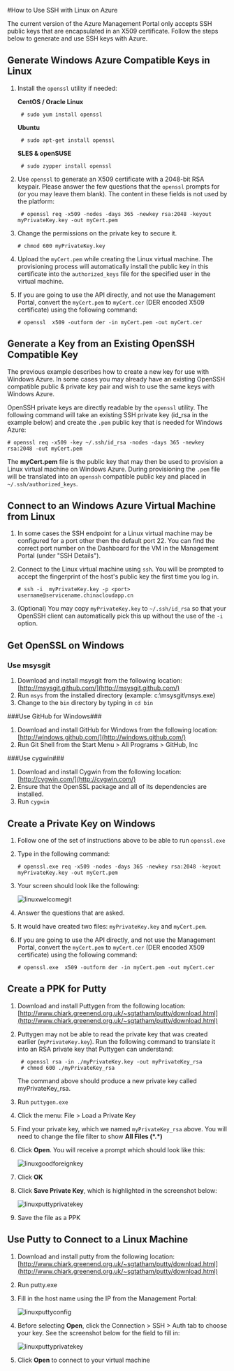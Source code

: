 <properties urlDisplayName="Use SSH" pageTitle="Use SSH to connect to Linux virtual machines in Azure" metaKeywords="Azure SSH keys Linux, Linux vm SSH" description="Learn how to generate and use SSH keys with a Linux virtual machine on Azure." metaCanonical="" services="virtual-machines" documentationCenter="" title="How to Use SSH with Linux on Azure" authors="szarkos" solutions="" manager="timlt" editor="" />

#How to Use SSH with Linux on Azure

The current version of the Azure Management Portal only accepts SSH public keys that are encapsulated in an X509 certificate. Follow the steps below to generate and use SSH keys with Azure.

## Generate Windows Azure Compatible Keys in Linux ##

1. Install the `openssl` utility if needed:

	**CentOS / Oracle Linux**

		# sudo yum install openssl

	**Ubuntu**

		# sudo apt-get install openssl

	**SLES & openSUSE**

		# sudo zypper install openssl


2. Use `openssl` to generate an X509 certificate with a 2048-bit RSA keypair. Please answer the few questions that the `openssl` prompts for (or you may leave them blank). The content in these fields is not used by the platform:

		# openssl req -x509 -nodes -days 365 -newkey rsa:2048 -keyout myPrivateKey.key -out myCert.pem

3.	Change the permissions on the private key to secure it.

		# chmod 600 myPrivateKey.key

4.	Upload the `myCert.pem` while creating the Linux virtual machine. The provisioning process will automatically install the public key in this certificate into the `authorized_keys` file for the specified user in the virtual machine.

5.	If you are going to use the API directly, and not use the Management Portal, convert the `myCert.pem` to `myCert.cer` (DER encoded X509 certificate) using the following command:

		# openssl  x509 -outform der -in myCert.pem -out myCert.cer


## Generate a Key from an Existing OpenSSH Compatible Key
The previous example describes how to create a new key for use with Windows Azure. In some cases you may already have an existing OpenSSH compatible public & private key pair and wish to use the same keys with Windows Azure.

OpenSSH private keys are directly readable by the `openssl` utility. The following command will take an existing SSH private key (id_rsa in the example below) and create the `.pem` public key that is needed for Windows Azure:

	# openssl req -x509 -key ~/.ssh/id_rsa -nodes -days 365 -newkey rsa:2048 -out myCert.pem

The **myCert.pem** file is the public key that may then be used to provision a Linux virtual machine on Windows Azure. During provisioning the `.pem` file will be translated into an `openssh` compatible public key and placed in `~/.ssh/authorized_keys`.


## Connect to an Windows Azure Virtual Machine from Linux

1. In some cases the SSH endpoint for a Linux virtual machine may be configured for a port other then the default port 22. You can find the correct port number on the Dashboard for the VM in the Management Portal (under "SSH Details").

2.	Connect to the Linux virtual machine using `ssh`. You will be prompted to accept the fingerprint of the host's public key the first time you log in.

		# ssh -i  myPrivateKey.key -p <port> username@servicename.chinacloudapp.cn

3.	(Optional) You may copy `myPrivateKey.key` to `~/.ssh/id_rsa` so that your OpenSSH client can automatically pick this up without the use of the `-i` option.

## Get OpenSSL on Windows ##
### Use msysgit ###

1.	Download and install msysgit from the following location: [http://msysgit.github.com/](http://msysgit.github.com/)
2.	Run `msys` from the installed directory (example: c:\msysgit\msys.exe)
3.	Change to the `bin` directory by typing in `cd bin`

###Use GitHub for Windows###

1.	Download and install GitHub for Windows from the following location: [http://windows.github.com/](http://windows.github.com/)
2.	Run Git Shell from the Start Menu > All Programs > GitHub, Inc

###Use cygwin###

1.	Download and install Cygwin from the following location: [http://cygwin.com/](http://cygwin.com/)
2.	Ensure that the OpenSSL package and all of its dependencies are installed.
3.	Run `cygwin`

## Create a Private Key on Windows ##

1.	Follow one of the set of instructions above to be able to run `openssl.exe`
2.	Type in the following command:

		# openssl.exe req -x509 -nodes -days 365 -newkey rsa:2048 -keyout myPrivateKey.key -out myCert.pem

3.	Your screen should look like the following:

	![linuxwelcomegit](./media/virtual-machines-linux-use-ssh-key/linuxwelcomegit.png)

4.	Answer the questions that are asked.
5.	It would have created two files: `myPrivateKey.key` and `myCert.pem`.
6.	If you are going to use the API directly, and not use the Management Portal, convert the `myCert.pem` to `myCert.cer` (DER encoded X509 certificate) using the following command:

		# openssl.exe  x509 -outform der -in myCert.pem -out myCert.cer

## Create a PPK for Putty ##

1. Download and install Puttygen from the following location: [http://www.chiark.greenend.org.uk/~sgtatham/putty/download.html](http://www.chiark.greenend.org.uk/~sgtatham/putty/download.html)

2. Puttygen may not be able to read the private key that was created earlier (`myPrivateKey.key`). Run the following command to translate it into an RSA private key that Puttygen can understand:

		# openssl rsa -in ./myPrivateKey.key -out myPrivateKey_rsa
		# chmod 600 ./myPrivateKey_rsa

	The command above should produce a new private key called myPrivateKey_rsa.

3. Run `puttygen.exe`

4. Click the menu: File > Load a Private Key

5. Find your private key, which we named `myPrivateKey_rsa` above. You will need to change the file filter to show **All Files (\*.\*)**

6. Click **Open**. You will receive a prompt which should look like this:

	![linuxgoodforeignkey](./media/virtual-machines-linux-use-ssh-key/linuxgoodforeignkey.png)

7. Click **OK**

8. Click **Save Private Key**, which is highlighted in the screenshot below:

	![linuxputtyprivatekey](./media/virtual-machines-linux-use-ssh-key/linuxputtygenprivatekey.png)

9. Save the file as a PPK


## Use Putty to Connect to a Linux Machine ##

1.	Download and install putty from the following location: [http://www.chiark.greenend.org.uk/~sgtatham/putty/download.html](http://www.chiark.greenend.org.uk/~sgtatham/putty/download.html)
2.	Run putty.exe
3.	Fill in the host name using the IP from the Management Portal:

	![linuxputtyconfig](./media/virtual-machines-linux-use-ssh-key/linuxputtyconfig.png)

4.	Before selecting **Open**, click the Connection > SSH > Auth tab to choose your key. See the screenshot below for the field to fill in:

	![linuxputtyprivatekey](./media/virtual-machines-linux-use-ssh-key/linuxputtyprivatekey.png)

5.	Click **Open** to connect to your virtual machine
